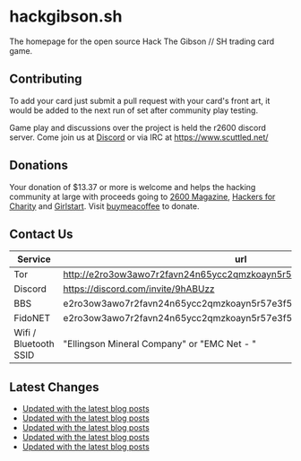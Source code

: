 # hackgibson.sh
The homepage for the open source Hack The Gibson // SH trading card game.


## Contributing

To add your card just submit a pull request with your card's front art, it would be added to the next run of set after community play testing.

Game play and discussions over the project is held the r2600 discord server. Come join us at [Discord](https://discord.com/invite/9hABUzz) or via IRC at https://www.scuttled.net/


## Donations

Your donation of $13.37 or more is welcome and helps the hacking community at large with proceeds going to [2600 Magazine](https://2600.com/), [Hackers for Charity](https://hackersforcharity.org) and [Girlstart](https://girlstart.org).  Visit [buymeacoffee](https://www.buymeacoffee.com/hackgibson.sh) to donate.


## Contact Us

Service | url
-|-
Tor | http://e2ro3ow3awo7r2favn24n65ycc2qmzkoayn5r57e3f56nvjwdcgg32ad.onion
Discord | https://discord.com/invite/9hABUzz
BBS | e2ro3ow3awo7r2favn24n65ycc2qmzkoayn5r57e3f56nvjwdcgg32ad.onion:23
FidoNET | e2ro3ow3awo7r2favn24n65ycc2qmzkoayn5r57e3f56nvjwdcgg32ad.onion:24554
Wifi / Bluetooth SSID | "Ellingson Mineral Company" or "EMC Net - <fidonet address>"

## Latest Changes
<!-- BLOG-POST-LIST:START -->
- [Updated with the latest blog posts](https://github.com/DFW2600/hackgibson.sh/commit/43cf08dfcb3a5bb5a6961ee18656856e504b22c9)
- [Updated with the latest blog posts](https://github.com/DFW2600/hackgibson.sh/commit/24fb3365792716c3b7c25421640d7b2f9a91e397)
- [Updated with the latest blog posts](https://github.com/DFW2600/hackgibson.sh/commit/77e5fb3b4bdd019241b5aae8f5c95584099d0b78)
- [Updated with the latest blog posts](https://github.com/DFW2600/hackgibson.sh/commit/9b9bff9df388b666db01892e831f43912b30f7c6)
- [Updated with the latest blog posts](https://github.com/DFW2600/hackgibson.sh/commit/40cb59be57ff0053fa1998e35e808ba2b1ca6a98)
<!-- BLOG-POST-LIST:END -->
